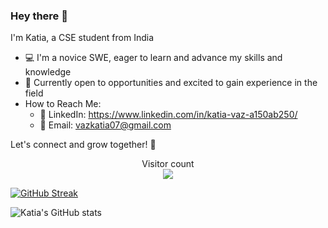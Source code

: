 ### Hey there :wave:

I'm Katia, a CSE student from India

- 💻 I'm a novice SWE, eager to learn and advance my skills and knowledge
- 🌟 Currently open to opportunities and excited to gain experience in the field
- How to Reach Me:
	- 📎 LinkedIn: https://www.linkedin.com/in/katia-vaz-a150ab250/
	- 📧 Email: vazkatia07@gmail.com
   
Let's connect and grow together! 🚀

<p align="center"> 
  Visitor count<br>
  <img src="https://profile-counter.glitch.me/Katia-Emilia/count.svg" />
</p>


[![GitHub Streak](https://streak-stats.demolab.com?user=Katia-Emilia&theme=github-dark&hide_border=true)](https://git.io/streak-stats)

![Katia's GitHub stats](https://github-readme-stats.vercel.app/api?username=Katia-Emilia&show_icons=true&theme=dark&hide_border=true)


